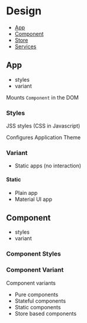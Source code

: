 # Design

- [App](#App)
- [Component](#Component)
- [Store](#Store)
- [Services](#Services)

## App

- styles
- variant

Mounts `Component` in the DOM

### Styles

JSS styles (CSS in Javascript)

Configures Application Theme

### Variant

- Static apps (no interaction)

#### Static

- Plain app
- Material UI app

## Component

- styles
- variant

### Component Styles

### Component Variant

Component variants

- Pure components
- Stateful components
- Static components
- Store based components
